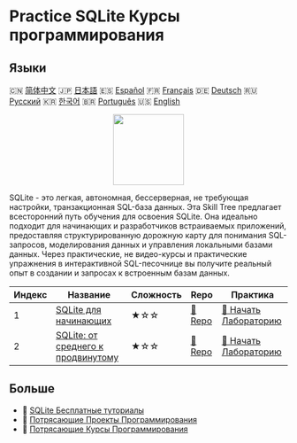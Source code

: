 # Practice SQLite Курсы программирования

## Языки

🇨🇳 [简体中文](README_zh.md) 🇯🇵 [日本語](README_ja.md) 🇪🇸 [Español](README_es.md) 🇫🇷 [Français](README_fr.md) 🇩🇪 [Deutsch](README_de.md) 🇷🇺 [Русский](README_ru.md) 🇰🇷 [한국어](README_ko.md) 🇧🇷 [Português](README_pt.md) 🇺🇸 [English](README.md) 

<div align="center">
<img width="128px" src="https://file.labex.io/path/yNOqpRQSmPL4.png">
</div>

SQLite - это легкая, автономная, бессерверная, не требующая настройки, транзакционная SQL-база данных. Эта Skill Tree предлагает всесторонний путь обучения для освоения SQLite. Она идеально подходит для начинающих и разработчиков встраиваемых приложений, предоставляя структурированную дорожную карту для понимания SQL-запросов, моделирования данных и управления локальными базами данных. Через практические, не видео-курсы и практические упражнения в интерактивной SQL-песочнице вы получите реальный опыт в создании и запросах к встроенным базам данных.

|   Индекс | Название                                                                                          | Сложность   | Repo                                                                     | Практика                                                                             |
|----------|---------------------------------------------------------------------------------------------------|-------------|--------------------------------------------------------------------------|--------------------------------------------------------------------------------------|
|        1 | [SQLite для начинающих](https://labex.io/ru/courses/sqlite-for-beginners)                         | ★☆☆         | [🔗 Repo](https://github.com/labex-labs/sqlite-for-beginners)            | [🚀 Начать Лабораторию](https://labex.io/ru/courses/sqlite-for-beginners)            |
|        2 | [SQLite: от среднего к продвинутому](https://labex.io/ru/courses/sqlite-intermediate-to-advanced) | ★☆☆         | [🔗 Repo](https://github.com/labex-labs/sqlite-intermediate-to-advanced) | [🚀 Начать Лабораторию](https://labex.io/ru/courses/sqlite-intermediate-to-advanced) |

## Больше

- 🔗 [SQLite Бесплатные туториалы](https://github.com/labex-labs/sqlite-free-tutorials)
- 🔗 [Потрясающие Проекты Программирования](https://github.com/labex-labs/awesome-programming-projects)
- 🔗 [Потрясающие Курсы Программирования](https://github.com/labex-labs/awesome-programming-courses)

